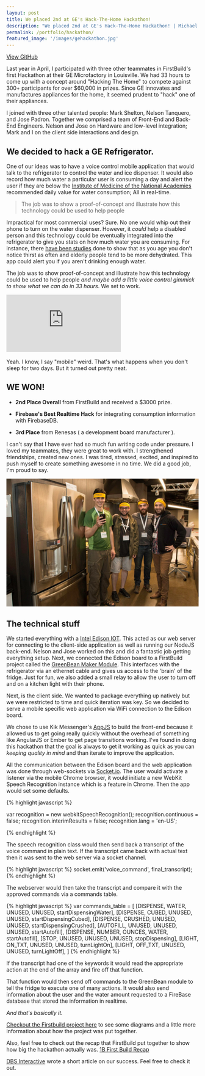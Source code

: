 ```yaml
---
layout: post
title: We placed 2nd at GE's Hack-The-Home Hackathon!
description: "We placed 2nd at GE's Hack-The-Home Hackathon! | Michael Large"
permalink: /portfolio/hackathon/
featured_image: '/images/gehackathon.jpg'
---
```


<a href="https://github.com/codethebeard/firstbuild_hackathon" class="button" alt="Checkout the code">View GitHub</a>

Last year in April, I participated with three other teammates in FirstBuild's first Hackathon at their GE Microfactory in Louisville. We had 33 hours to come up with a concept around "Hacking The Home" to compete against 300+ participants for over $60,000 in prizes. Since GE innovates and manufactures appliances for the home, it seemed prudent to "hack" one of their appliances.

I joined with three other talented people: Mark Shelton, Nelson Tanquero, and Jose Padron. Together we comprised a team of Front-End and Back-End Engineers. Nelson and Jose on Hardware and low-level integration; Mark and I on the client side interactions and design.

## We decided to hack a GE Refrigerator.

One of our ideas was to have a voice control mobile application that would talk to the refrigerator to control the water and ice dispenser. It would also record how much water a particular user is consuming a day and alert the user if they are below the [Institute of Medicine of the National Academies](http://www.nap.edu/read/10925/chapter/6#87) recommended daily value for water consumption; All in real-time.

> The job was to show a proof-of-concept and illustrate how this technology could be used to help people

Impractical for most commercial uses? Sure. No one would whip out their phone to turn on the water dispenser. However, it *could* help a disabled person and this technology could be eventually integrated into the refrigerator to give you stats on how much water you are consuming. For instance, there [have been studies](http://www.bbc.com/news/health-30312621) done to show that as you age you don't notice thirst as often and elderly people tend to be more dehydrated. This app could alert you if you aren't drinking enough water.

The job was to show proof-of-concept and illustrate how this technology could be used to help people *and maybe add a little voice control gimmick to show what we can do in 33 hours*. We set to work.

<div class='embed-container'><iframe src='https://www.youtube.com/embed/suHjkLq_xWA' frameborder='0' allowfullscreen></iframe></div>

Yeah. I know, I say "mobile" weird. That's what happens when you don't sleep for two days. But it turned out pretty neat.

## WE WON!

- **2nd Place Overall** from FirstBuild and received a $3000 prize.

- **Firebase's Best Realtime Hack** for integrating consumption information with FirebaseDB.

- **3rd Place** from Renesas ( a development board manufacturer ).

I can't say that I have ever had so much fun writing code under pressure. I loved my teammates, they were great to work with. I strengthened friendships, created new ones. I was tired, stressed, excited, and inspired to push myself to create something awesome in no time. We did a good job, I'm proud to say.


<img src="/images/fixofwater.jpg" alt="Fix Of Water Team">

## The technical stuff

We started everything with a [Intel Edison IOT](https://software.intel.com/en-us/iot/hardware/edison). This acted as our web server for connecting to the client-side application as well as running our NodeJS back-end. Nelson and Jose worked on this and did a fantastic job getting everything setup. Next, we connected the Edison board to a FirstBuild project called the [GreenBean Maker Module](https://cocreate.firstbuild.com/mylescaley/greenbean-maker-module/activity/). This interfaces with the refrigerator via an ethernet cable and gives us access to the 'brain' of the fridge. Just for fun, we also added a small relay to allow the user to turn off and on a kitchen light with their phone.

Next, is the client side. We wanted to package everything up natively but we were restricted to time and quick iteration was key. So we decided to serve a mobile specific web application via WiFi connection to the Edison board.

We chose to use Kik Messenger's [AppJS](http://code.kik.com/app/3/index.html) to build the front-end because it allowed us to get going really quickly without the overhead of something like AngularJS or Ember to get page transitions working. I've found in doing this hackathon that the goal is always to get it working as quick as you can *keeping quality in mind* and than iterate to improve the application.

All the communication between the Edison board and the web application was done through web-sockets via [Socket.io](http://socket.io/). The user would activate a listener via the mobile Chrome browser, it would initiate a new WebKit Speech Recognition instance which is a feature in Chrome. Then the app would set some defaults.


{% highlight javascript %}

var recognition = new webkitSpeechRecognition();
recognition.continuous = false;
recognition.interimResults = false;
recognition.lang = 'en-US';

{% endhighlight %}


The speech recognition class would then send back a transcript of the voice command in plain text. If the transcript came back with actual text then it was sent to the web server via a socket channel.

{% highlight javascript %}
socket.emit('voice_command', final_transcript);
{% endhighlight %}

The webserver would then take the transcript and compare it with the approved commands via a commands table.

{% highlight javascript %}
var commands_table = [
  [DISPENSE, WATER, UNUSED, UNUSED, startDispensingWater],
  [DISPENSE, CUBED, UNUSED, UNUSED, startDispensingCubed],
  [DISPENSE, CRUSHED, UNUSED, UNUSED, startDispensingCrushed],
  [AUTOFILL, UNUSED, UNUSED, UNUSED, startAutofill],
  [DISPENSE, NUMBER, OUNCES, WATER, startAutofill],
  [STOP, UNUSED, UNUSED, UNUSED, stopDispensing],
  [LIGHT, ON_TXT, UNUSED, UNUSED, turnLightOn],
  [LIGHT, OFF_TXT, UNUSED, UNUSED, turnLightOff],
]
{% endhighlight %}

If the transcript had one of the keywords it would read the appropriate action at the end of the array and fire off that function.

That function would then send off commands to the GreenBean module to tell the fridge to execute one of many actions. It would also send information about the user and the water amount requested to a FireBase database that stored the information in realtime.

*And that's basically it.*

[Checkout the Firstbuild project here](https://cocreate.firstbuild.com/ntanquero/fix-of-water/) to see some diagrams and a little more information about how the project was put together.

Also, feel free to check out the recap that FirstBuild put together to show how big the hackathon actually was.
[1B First Build Recap](https://firstbuild.com/blog/post/hack-the-home-a-look-back/291/)

[DBS Interactive](https://www.dbswebsite.com/blog/2015/04/29/team-from-dbs-takes-1st-2nd-place-at-ges-mega-hackathon/) wrote a short article on our success. Feel free to check it out.
